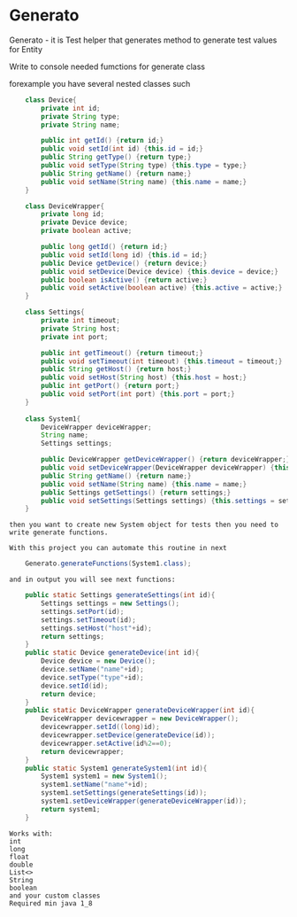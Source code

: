 # Generato
Generato - it is Test helper that generates method to generate test values for Entity

Write to console needed fumctions for generate class

forexample you have several nested classes such
```java
    class Device{
        private int id;
        private String type;
        private String name;

        public int getId() {return id;}
        public void setId(int id) {this.id = id;}
        public String getType() {return type;}
        public void setType(String type) {this.type = type;}
        public String getName() {return name;}
        public void setName(String name) {this.name = name;}
    }

    class DeviceWrapper{
        private long id;
        private Device device;
        private boolean active;

        public long getId() {return id;}
        public void setId(long id) {this.id = id;}
        public Device getDevice() {return device;}
        public void setDevice(Device device) {this.device = device;}
        public boolean isActive() {return active;}
        public void setActive(boolean active) {this.active = active;}
    }

    class Settings{
        private int timeout;
        private String host;
        private int port;

        public int getTimeout() {return timeout;}
        public void setTimeout(int timeout) {this.timeout = timeout;}
        public String getHost() {return host;}
        public void setHost(String host) {this.host = host;}
        public int getPort() {return port;}
        public void setPort(int port) {this.port = port;}
    }
    
    class System1{
        DeviceWrapper deviceWrapper;
        String name;
        Settings settings;

        public DeviceWrapper getDeviceWrapper() {return deviceWrapper;}
        public void setDeviceWrapper(DeviceWrapper deviceWrapper) {this.deviceWrapper = deviceWrapper;}
        public String getName() {return name;}
        public void setName(String name) {this.name = name;}
        public Settings getSettings() {return settings;}
        public void setSettings(Settings settings) {this.settings = settings;}
    }
```	
	then you want to create new System object for tests then you need to write generate functions.
	
	With this project you can automate this routine in next 
```java	
	Generato.generateFunctions(System1.class);
```	
	and in output you will see next functions:
	
```java
	public static Settings generateSettings(int id){
		Settings settings = new Settings();
		settings.setPort(id);
		settings.setTimeout(id);
		settings.setHost("host"+id);
		return settings;
	}
	public static Device generateDevice(int id){
		Device device = new Device();
		device.setName("name"+id);
		device.setType("type"+id);
		device.setId(id);
		return device;
	}
	public static DeviceWrapper generateDeviceWrapper(int id){
		DeviceWrapper devicewrapper = new DeviceWrapper();
		devicewrapper.setId((long)id);
		devicewrapper.setDevice(generateDevice(id));
		devicewrapper.setActive(id%2==0);
		return devicewrapper;
	}
	public static System1 generateSystem1(int id){
		System1 system1 = new System1();
		system1.setName("name"+id);
		system1.setSettings(generateSettings(id));
		system1.setDeviceWrapper(generateDeviceWrapper(id));
		return system1;
	}
```	
	Works with:
	int
	long
	float
	double
	List<>
	String
	boolean
	and your custom classes
	Required min java 1_8